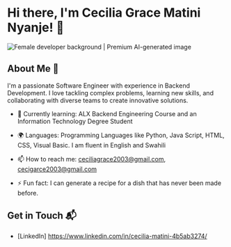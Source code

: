 # Hi there, I'm Cecilia Grace Matini Nyanje! 👋

<img src="https://img.freepik.com/premium-photo/female-developer-background_665280-9660.jpg" alt="Female developer background | Premium AI-generated image"/>


## About Me 🚀

I'm a passionate Software Engineer with experience in Backend Development. I love tackling complex problems, learning new skills, and collaborating with diverse teams to create innovative solutions.

- 🌱 Currently learning: ALX Backend Engineering Course and an 
                        Information Technology Degree Student
- 🌍 Languages: Programming Languages like Python, Java Script, HTML, CSS, Visual Basic. 
                I am fluent in English and Swahili
- 📫 How to reach me: ceciliagrace2003@gmail.com, cecigarce2003@gmail.com
                  
- ⚡ Fun fact: I can generate a recipe for a dish that has never been made before.



## Get in Touch 📬

- [LinkedIn] https://www.linkedin.com/in/cecilia-matini-4b5ab3274/



<!--
**Cecilia-Grace/Cecilia-Grace** is a ✨ _special_ ✨ repository because its `README.md` (this file) appears on your GitHub profile.

Here are some ideas to get you started:

- 🔭 I’m currently working on ...
- 🌱 I’m currently learning ...
- 👯 I’m looking to collaborate on ...
- 🤔 I’m looking for help with ...
- 💬 Ask me about ...
- 📫 How to reach me: ...
- 😄 Pronouns: ...
- ⚡ Fun fact: ...
-->
